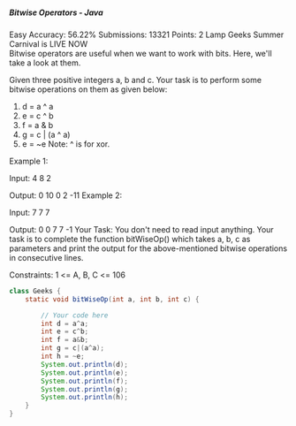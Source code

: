 ##### Bitwise Operators - Java 
Easy Accuracy: 56.22% Submissions: 13321 Points: 2
Lamp Geeks Summer Carnival is LIVE NOW   
Bitwise operators are useful when we want to work with bits. Here, we'll take a look at them.

Given three positive integers a, b and c. Your task is to perform some bitwise operations on them as given below:
1. d = a ^ a
2. e = c ^ b
3. f = a & b
4. g = c | (a ^ a)
5. e = ~e
Note: ^ is for xor.

Example 1:

Input:
4 8 2

Output:
0
10
0
2
-11
Example 2:

Input:
7 7 7

Output:
0
0
7
7
-1
Your Task:
You don't need to read input anything. Your task is to complete the function bitWiseOp() which takes a, b, c as parameters and print the output for the above-mentioned bitwise operations in consecutive lines.

Constraints:
1 <= A, B, C <= 106 
```java
class Geeks {
    static void bitWiseOp(int a, int b, int c) {

        // Your code here
        int d = a^a;
        int e = c^b;
        int f = a&b;
        int g = c|(a^a);
        int h = ~e;
        System.out.println(d);
        System.out.println(e);
        System.out.println(f);
        System.out.println(g);
        System.out.println(h);
    }
}
```
